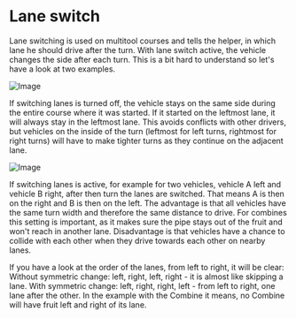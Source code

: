 # Lane switch


Lane switching is used on multitool courses and tells the helper, in which lane he should drive after the turn.
With lane switch active, the vehicle changes the side after each turn.
This is a bit hard to understand so let's have a look at two examples.


![Image](/home/runner/work/CourseplayHelp/CourseplayHelp/regularchange_0_0_1020_765.png)


If switching lanes is turned off, the vehicle stays on the same side during the entire course where it was started.
If it started on the leftmost lane, it will always stay in the leftmost lane. This avoids conflicts with other drivers,
but vehicles on the inside of the turn (leftmost for left turns, rightmost for right turns) will have to make tighter
turns as they continue on the adjacent lane.


![Image](/home/runner/work/CourseplayHelp/CourseplayHelp/symetricchange_0_0_1020_765.png)


If switching lanes is active, for example for two vehicles, vehicle A left and vehicle B right, after then turn the lanes are switched.
That means A is then on the right and B is then on the left.
The advantage is that all vehicles have the same turn width and therefore the same distance to drive.
For combines this setting is important, as it makes sure the pipe stays out of the fruit and won't reach in another lane.
Disadvantage is that vehicles have a chance to collide with each other when they drive towards each other on nearby lanes.

If you have a look at the order of the lanes, from left to right, it will be clear:
Without symmetric change: left, right, left, right - it is almost like skipping a lane.
With symmetric change: left, right, right, left - from left to right, one lane after the other.
In the example with the Combine it means, no Combine will have fruit left and right of its lane.


